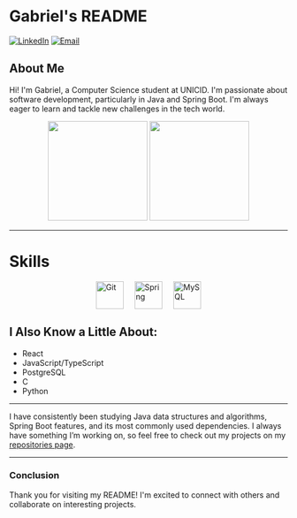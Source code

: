 # Gabriel's README

<a href="https://www.linkedin.com/in/gabriel-lisboa05/" target="blank">![LinkedIn](https://img.shields.io/badge/LinkedIn-Profile-blue)</a>
<a href="mailto:gbr.lisboa@gmail.com">![Email](https://img.shields.io/badge/Email-contact-red)</a>


## About Me
Hi! I'm Gabriel, a Computer Science student at UNICID. I'm passionate about software development, particularly in Java and Spring Boot. I'm always eager to learn and tackle new challenges in the tech world.

<div align="center">
  <img src="https://github-readme-stats.vercel.app/api/top-langs/?username=Ga5000&layout=compact&theme=dark" height="180px"/>
  <img src="https://github-readme-stats.vercel.app/api?username=Ga5000&show_icons=true&theme=radical" height="180px"/>
</div>

---

# Skills
<div style="display: flex; align-items: center; justify-content: center;">
  <img src="https://github.com/user-attachments/assets/11042858-956e-41b3-8e9b-62dc172c7eb1" height="50px" style="margin: 0 10px;" alt="Git"/>
  <img src="https://github.com/user-attachments/assets/d8197435-3d06-4ea0-a136-eb610870a43d" height="50px" style="margin: 0 10px;" alt="Spring"/>
  <img src="https://github.com/user-attachments/assets/e1468fff-4790-4419-934c-f44a1bfd9224" height="50px" style="margin: 0 10px;" alt="MySQL"/>
</div>


## I Also Know a Little About:
- React
- JavaScript/TypeScript
- PostgreSQL
- C
- Python

---

I have consistently been studying Java data structures and algorithms, Spring Boot features, and its most commonly used dependencies. I always have something I’m working on, so feel free to check out my projects on my [repositories page](https://github.com/Ga5000).

---

### Conclusion
Thank you for visiting my README! I'm excited to connect with others and collaborate on interesting projects.









